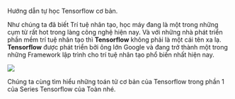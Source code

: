 Hướng dẫn tự học Tensorflow cơ bản.

Như chúng ta đã biết Trí tuệ nhân tạo, học máy đang là một trong những cụm từ rất hot trong làng công nghệ hiện nay. Và với những nhà phát triển phần mềm trí tuệ nhân tạo thì **Tensorflow** không phải là một cái tên xa lạ. **Tensorflow** được phát triển bởi ông lớn Google và đang trở thành một trong những Framework lập trình cho trí tuệ nhân tạo phổ biến nhất hiện nay. 


![](https://images.techhive.com/images/article/2017/05/deeplearning-frameworks-100721129-large.jpg)


Chúng ta cùng tìm hiểu những toán tử cơ bản của Tensorflow trong phần 1 của Series Tensorflow của Toàn nhé.